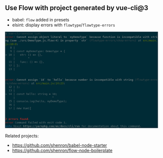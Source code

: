## Use Flow with project generated by vue-cli@3

- babel: `flow` added in presets
- elsint: display errors with `flowtype`/`flowtype-errors`

![eslint flow error](https://raw.githubusercontent.com/shenron/vue-flow/master/eslint-error.png)

Related projects: 
- https://github.com/shenron/babel-node-starter
- https://github.com/shenron/flow-node-boilerplate
